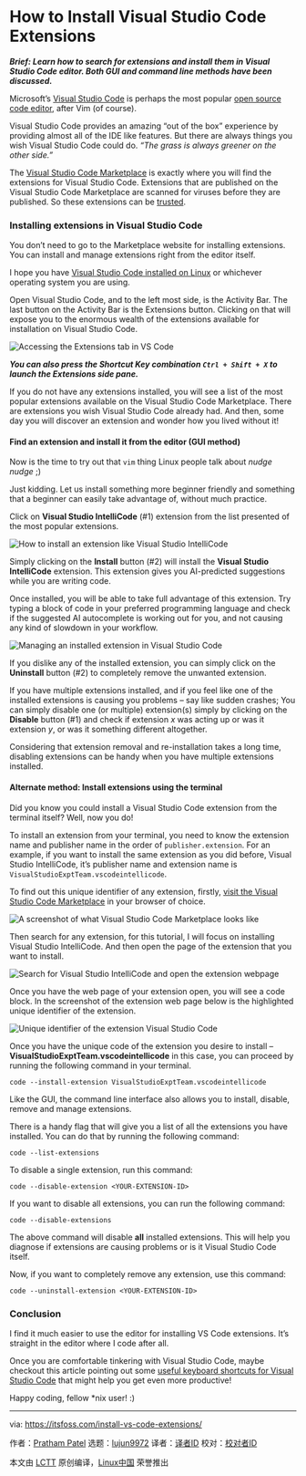 [#]: subject: "How to Install Visual Studio Code Extensions"
[#]: via: "https://itsfoss.com/install-vs-code-extensions/"
[#]: author: "Pratham Patel https://itsfoss.com/author/pratham/"
[#]: collector: "lujun9972"
[#]: translator: "CoWave-Fall"
[#]: reviewer: " "
[#]: publisher: " "
[#]: url: " "

How to Install Visual Studio Code Extensions
======

_**Brief: Learn how to search for extensions and install them in Visual Studio Code editor. Both GUI and command line methods have been discussed.**_

Microsoft’s [Visual Studio Code][1] is perhaps the most popular [open source code editor][2], after Vim (of course).

Visual Studio Code provides an amazing “out of the box” experience by providing almost all of the IDE like features. But there are always things you wish Visual Studio Code could do. _“The grass is always greener on the other side.”_

The [Visual Studio Code Marketplace][3] is exactly where you will find the extensions for Visual Studio Code. Extensions that are published on the Visual Studio Code Marketplace are scanned for viruses before they are published. So these extensions can be [trusted][4].

### Installing extensions in Visual Studio Code

You don’t need to go to the Marketplace website for installing extensions. You can install and manage extensions right from the editor itself.

I hope you have [Visual Studio Code installed on Linux][5] or whichever operating system you are using.

Open Visual Studio Code, and to the left most side, is the Activity Bar. The last button on the Activity Bar is the Extensions button. Clicking on that will expose you to the enormous wealth of the extensions available for installation on Visual Studio Code.

![Accessing the Extensions tab in VS Code][6]

_**You can also press the Shortcut Key combination `Ctrl + Shift + X` to launch the Extensions side pane.**_

If you do not have any extensions installed, you will see a list of the most popular extensions available on the Visual Studio Code Marketplace. There are extensions you wish Visual Studio Code already had. And then, some day you will discover an extension and wonder how you lived without it!

#### Find an extension and install it from the editor (GUI method)

Now is the time to try out that `vim` thing Linux people talk about *nudge nudge* ;)

Just kidding. Let us install something more beginner friendly and something that a beginner can easily take advantage of, without much practice.

Click on **Visual Studio IntelliCode** (#1) extension from the list presented of the most popular extensions.

![How to install an extension like Visual Studio IntelliCode][7]

Simply clicking on the **Install** button (#2) will install the **Visual Studio IntelliCode** extension. This extension gives you AI-predicted suggestions while you are writing code.

Once installed, you will be able to take full advantage of this extension. Try typing a block of code in your preferred programming language and check if the suggested AI autocomplete is working out for you, and not causing any kind of slowdown in your workflow.

![Managing an installed extension in Visual Studio Code][8]

If you dislike any of the installed extension, you can simply click on the **Uninstall** button (#2) to completely remove the unwanted extension.

If you have multiple extensions installed, and if you feel like one of the installed extensions is causing you problems – say like sudden crashes; You can simply disable one (or multiple) extension(s) simply by clicking on the **Disable** button (#1) and check if extension _x_ was acting up or was it extension _y_, or was it something different altogether.

Considering that extension removal and re-installation takes a long time, disabling extensions can be handy when you have multiple extensions installed.

#### Alternate method: Install extensions using the terminal

Did you know you could install a Visual Studio Code extension from the terminal itself? Well, now you do!

To install an extension from your terminal, you need to know the extension name and publisher name in the order of `publisher.extension`. For an example, if you want to install the same extension as you did before, Visual Studio IntelliCode, it’s publisher name and extension name is `VisualStudioExptTeam.vscodeintellicode`.

To find out this unique identifier of any extension, firstly, [visit the Visual Studio Code Marketplace][9] in your browser of choice.

![A screenshot of what Visual Studio Code Marketplace looks like][10]

Then search for any extension, for this tutorial, I will focus on installing Visual Studio IntelliCode. And then open the page of the extension that you want to install.

![Search for Visual Studio IntelliCode and open the extension webpage][11]

Once you have the web page of your extension open, you will see a code block. In the screenshot of the extension web page below is the highlighted unique identifier of the extension.

![Unique identifier of the extension Visual Studio Code][12]

Once you have the unique code of the extension you desire to install – **VisualStudioExptTeam.vscodeintellicode** in this case, you can proceed by running the following command in your terminal.

```
code --install-extension VisualStudioExptTeam.vscodeintellicode
```

Like the GUI, the command line interface also allows you to install, disable, remove and manage extensions.

There is a handy flag that will give you a list of all the extensions you have installed. You can do that by running the following command:

```
code --list-extensions
```

To disable a single extension, run this command:

```
code --disable-extension <YOUR-EXTENSION-ID>
```

If you want to disable all extensions, you can run the following command:

```
code --disable-extensions
```

The above command will disable **all** installed extensions. This will help you diagnose if extensions are causing problems or is it Visual Studio Code itself.

Now, if you want to completely remove any extension, use this command:

```
code --uninstall-extension <YOUR-EXTENSION-ID>
```

### Conclusion

I find it much easier to use the editor for installing VS Code extensions. It’s straight in the editor where I code after all.

Once you are comfortable tinkering with Visual Studio Code, maybe checkout this article pointing out some [useful keyboard shortcuts for Visual Studio Code][13] that might help you get even more productive!

Happy coding, fellow *nix user! :)

--------------------------------------------------------------------------------

via: https://itsfoss.com/install-vs-code-extensions/

作者：[Pratham Patel][a]
选题：[lujun9972][b]
译者：[译者ID](https://github.com/译者ID)
校对：[校对者ID](https://github.com/校对者ID)

本文由 [LCTT](https://github.com/LCTT/TranslateProject) 原创编译，[Linux中国](https://linux.cn/) 荣誉推出

[a]: https://itsfoss.com/author/pratham/
[b]: https://github.com/lujun9972
[1]: https://code.visualstudio.com/
[2]: https://itsfoss.com/best-modern-open-source-code-editors-for-linux/
[3]: https://marketplace.visualstudio.com/VSCode
[4]: https://code.visualstudio.com/docs/editor/extension-marketplace#_can-i-trust-extensions-from-the-marketplace
[5]: https://itsfoss.com/install-visual-studio-code-ubuntu/
[6]: https://i2.wp.com/itsfoss.com/wp-content/uploads/2021/10/01-all-extensions-1.webp?resize=800%2C450&ssl=1
[7]: https://i1.wp.com/itsfoss.com/wp-content/uploads/2021/10/02-select-intellicode-1.webp?resize=800%2C450&ssl=1
[8]: https://i1.wp.com/itsfoss.com/wp-content/uploads/2021/10/03-intellicode-installation-done-1.webp?resize=800%2C450&ssl=1
[9]: https://marketplace.visualstudio.com/
[10]: https://i2.wp.com/itsfoss.com/wp-content/uploads/2021/10/visual_studio_code_marketplace.webp?resize=800%2C450&ssl=1
[11]: https://i0.wp.com/itsfoss.com/wp-content/uploads/2021/10/visual_stuido_code_ext_search.webp?resize=800%2C450&ssl=1
[12]: https://i2.wp.com/itsfoss.com/wp-content/uploads/2021/10/vs_code_extension_identifier.webp?resize=800%2C450&ssl=1
[13]: https://itsfoss.com/vs-code-shortcuts/
